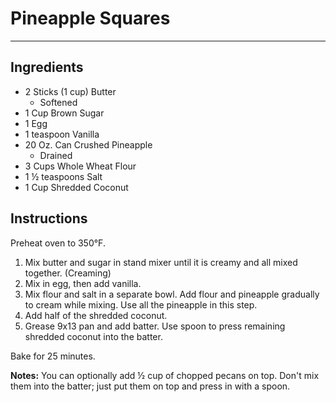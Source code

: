 # Pineapple Squares
---
## Ingredients
- 2 Sticks (1 cup) Butter
  - Softened
- 1 Cup Brown Sugar
- 1 Egg
- 1 teaspoon Vanilla
- 20 Oz. Can Crushed Pineapple
  - Drained
- 3 Cups Whole Wheat Flour
- 1 ½ teaspoons Salt
- 1 Cup Shredded Coconut

## Instructions
Preheat oven to 350°F.

1. Mix butter and sugar in stand mixer until it is creamy and all mixed together. (Creaming)
2. Mix in egg, then add vanilla.
3. Mix flour and salt in a separate bowl. Add flour and pineapple gradually to cream while mixing. Use all the pineapple in this step.
4. Add half of the shredded coconut.
5. Grease 9x13 pan and add batter. Use spoon to press remaining shredded coconut into the batter.

Bake for 25 minutes.

**Notes:**
You can optionally add ½ cup of chopped pecans on top. Don't mix them into the batter; just put them on top and press in with a spoon.